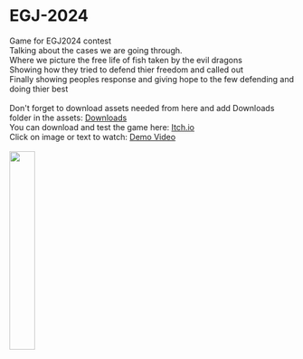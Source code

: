 # EGJ-2024
Game for EGJ2024 contest <br>
Talking about the cases we are going through.<br>
Where we picture the free life of fish taken by the evil dragons<br>
Showing how they tried to defend thier freedom and called out<br>
Finally showing peoples response and giving hope to the few defending and doing thier best<br><br>
Don't forget to download assets needed from here and add Downloads folder in the assets: <a href="https://drive.google.com/drive/folders/1YDFh0OyWYjLmW9z7xlK4bLk8W8ZTdP-m?usp=sharing">Downloads</a><br>
You can download and test the game here: <a href="https://mohamed-willy.itch.io/depth-of-freedom">Itch.io</a><br>
Click on image or text to watch: [Demo Video](https://www.youtube.com/watch?v=yBCX_ai1qYc)<br><br>
[<img src="https://img.itch.zone/aW1nLzE1MTQ1MTE0LmpwZw==/347x500/fWORoC.jpg" width="30%">](https://www.youtube.com/watch?v=yBCX_ai1qYc)<br>


